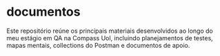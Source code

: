 # documentos
Este repositório reúne os principais materiais desenvolvidos ao longo do meu estágio em QA na Compass Uol, incluindo planejamentos de testes, mapas mentais, collections do Postman e documentos de apoio.
